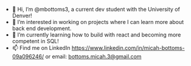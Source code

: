 - 👋 Hi, I’m @mbottoms3, a current dev student with the University of Denver!
- 👀 I’m interested in working on projects where I can learn more about back end development.
- 🌱 I’m currently learning how to build with react and becoming more competent in SQL!
- 📫 Find me on LinkedIn https://www.linkedin.com/in/micah-bottoms-09a096246/ or email: bottoms.micah.3@gmail.com

<!---
mbottoms3/mbottoms3 is a ✨ special ✨ repository because its `README.md` (this file) appears on your GitHub profile.
You can click the Preview link to take a look at your changes.
--->

